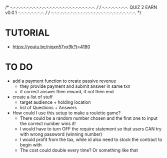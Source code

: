 /* -.-.-.-.-.-.-.-.-.-.-.-.-.-.-.-.-.-.-.-.-.-.-.-.-.-. */
/* -.-.-.-.-.-.-.-. QUIZ 2 EARN v0.0.1 -.-.-.-.-.-.-.-. */
/* -.-.-.-.-.-.-.-.-.-.-.-.-.-.-.-.-.-.-.-.-.-.-.-.-.-. */

# TUTORIAL
- https://youtu.be/niqxn57vx9k?t=4160

# TO DO
- add a payment function to create passive revenue
    - they provide payment and submit answer in same txn
    - if correct answer then reward, if not then end
- create a list of stuff
    - target audience + holding location
    - list of Questions + Answers
- How could I use this setup to make a roulette game?
    - There could be a random number chosen and the first one to input the correct number wins it!
    - I would have to turn OFF the require statement so that users CAN try with wrong password (winning number)
    - I would profit from the tax, while id also need to stock the contract to begin with
    - The cost could double every time? Or something like that
